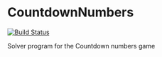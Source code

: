 # CountdownNumbers
[![Build Status](https://travis-ci.org/Dutchworth/CountdownNumbers.svg?branch=master)](https://travis-ci.org/Dutchworth/CountdownNumbers)

Solver program for the Countdown numbers game
